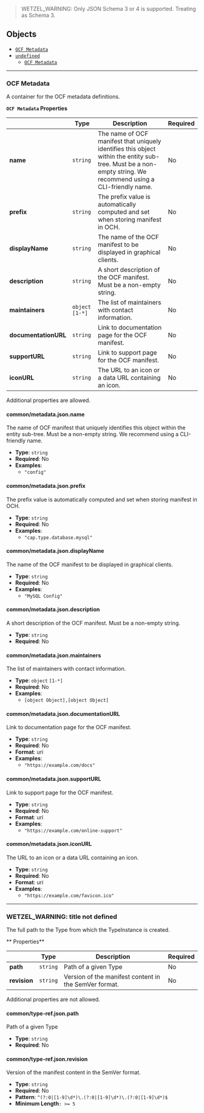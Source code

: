 > WETZEL_WARNING: Only JSON Schema 3 or 4 is supported. Treating as Schema 3.

## Objects
* [`OCF Metadata`](#reference-common/metadata-json)
* [`undefined`](#reference-common/type-ref-json)
   * [`OCF Metadata`](#reference-common/metadata-json)


---------------------------------------
<a name="reference-common/metadata-json"></a>
### OCF Metadata

A container for the OCF metadata definitions.

**`OCF Metadata` Properties**

|   |Type|Description|Required|
|---|---|---|---|
|**name**|`string`|The name of OCF manifest that uniquely identifies this object within the entity sub-tree. Must be a non-empty string. We recommend using a CLI-friendly name.|No|
|**prefix**|`string`|The prefix value is automatically computed and set when storing manifest in OCH.|No|
|**displayName**|`string`|The name of the OCF manifest to be displayed in graphical clients.|No|
|**description**|`string`|A short description of the OCF manifest. Must be a non-empty string.|No|
|**maintainers**|`object` `[1-*]`|The list of maintainers with contact information.|No|
|**documentationURL**|`string`|Link to documentation page for the OCF manifest.|No|
|**supportURL**|`string`|Link to support page for the OCF manifest.|No|
|**iconURL**|`string`|The URL to an icon or a data URL containing an icon.|No|

Additional properties are allowed.

#### common/metadata.json.name

The name of OCF manifest that uniquely identifies this object within the entity sub-tree. Must be a non-empty string. We recommend using a CLI-friendly name.

* **Type**: `string`
* **Required**: No
* **Examples**:
   * `"config"`

#### common/metadata.json.prefix

The prefix value is automatically computed and set when storing manifest in OCH.

* **Type**: `string`
* **Required**: No
* **Examples**:
   * `"cap.type.database.mysql"`

#### common/metadata.json.displayName

The name of the OCF manifest to be displayed in graphical clients.

* **Type**: `string`
* **Required**: No
* **Examples**:
   * `"MySQL Config"`

#### common/metadata.json.description

A short description of the OCF manifest. Must be a non-empty string.

* **Type**: `string`
* **Required**: No

#### common/metadata.json.maintainers

The list of maintainers with contact information.

* **Type**: `object` `[1-*]`
* **Required**: No
* **Examples**:
   * `[object Object],[object Object]`

#### common/metadata.json.documentationURL

Link to documentation page for the OCF manifest.

* **Type**: `string`
* **Required**: No
* **Format**: uri
* **Examples**:
   * `"https://example.com/docs"`

#### common/metadata.json.supportURL

Link to support page for the OCF manifest.

* **Type**: `string`
* **Required**: No
* **Format**: uri
* **Examples**:
   * `"https://example.com/online-support"`

#### common/metadata.json.iconURL

The URL to an icon or a data URL containing an icon.

* **Type**: `string`
* **Required**: No
* **Format**: uri
* **Examples**:
   * `"https://example.com/favicon.ico"`




---------------------------------------
<a name="reference-common/type-ref-json"></a>
### WETZEL_WARNING: title not defined

The full path to the Type from which the TypeInstance is created.

** Properties**

|   |Type|Description|Required|
|---|---|---|---|
|**path**|`string`|Path of a given Type|No|
|**revision**|`string`|Version of the manifest content in the SemVer format.|No|

Additional properties are not allowed.

#### common/type-ref.json.path

Path of a given Type

* **Type**: `string`
* **Required**: No

#### common/type-ref.json.revision

Version of the manifest content in the SemVer format.

* **Type**: `string`
* **Required**: No
* **Pattern**: `^(?:0|[1-9]\d*)\.(?:0|[1-9]\d*)\.(?:0|[1-9]\d*)$`
* **Minimum Length**`: >= 5`


